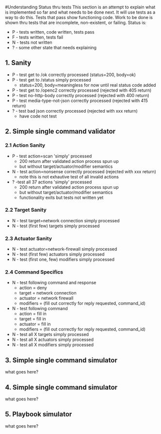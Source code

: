 
#Understanding Status thru tests
This section is an attempt to explain what is implemented so far 
and what needs to be done next.
It will use tests as a way to do this.
Tests that pass show functioning code.
Work to be done is shown thru tests that are incomplete, non-existent, or failing.
Status is:
- P - tests written, code written, tests pass
- F - tests written, tests fail
- N - tests not written
- ? - some other state that needs explaining

## 1. Sanity

- P - test get to /ok correctly processed (status=200, body=ok)
- P - test get to /status simply processed 
   * status=200, body=meaningless for now until real status code added
- P - test get to /openc2 correctly processed (rejected with 405 return)
- P - test no-http-body correctly processed (rejected with 400 return)
- P - test media-type-not-json correctly processed (rejected with 415 return)
- ? - test bad json correctly processed (rejected with xxx return)
   * have code not test

## 2. Simple single command validator

### 2.1 Action Sanity
- P - test action=scan 'simply' processed
   * 200 return after validated action process spun up
   * but without target/actuator/modifier semantics
- N - test action=nonsense correctly processed (rejected with xxx return)
   * note this is not exhautive test of all invalid actions
- ? -test all 37 actions 'simply' processed 
   * 200 return after validated action process spun up
   * but without target/actuator/modifier semantics
   * functionality exits but tests not written yet

### 2.2 Target Sanity
- N - test target=network connection simply processed
- N - test (first few) targets simply processed

### 2.3 Actuator Sanity
- N - test actuator=network-firewall simply processed
- N - test (first few) actuators simply processed
- N - test (first one, few) modifiers simply processed

### 2.4 Command Specifics
- N - test following command and response
   * action =  deny
   * target = network connection
   * actuator = network firewall
   * modifiers = (fill out correctly for reply requested, command_id)
- N - test following command
   * action =  fill in
   * target = fill in
   * actuator = fill in
   * modifiers = (fill out correctly for reply requested, command_id)
- N - test all X targets simply processed
- N - test all X actuators simply processed
- N - test all X modifiers simply processed

## 3. Simple single command simulator
what goes here?

## 4. Simple single command simulator
what goes here?

## 5. Playbook simulator
what goes here?

